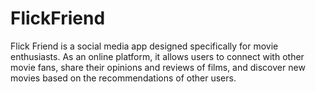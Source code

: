 # FlickFriend
Flick Friend is a social media app designed specifically for movie enthusiasts. As an online platform, it allows users to connect with other movie fans, share their opinions and reviews of films, and discover new movies based on the recommendations of other users.
